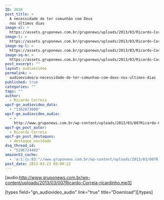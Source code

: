```yaml
---
ID: 3038
post_title: >
  A necessidade de ter comunhão com Deus
  nos últimos dias
image-xl: >
  https://assets.gruponews.com.br/gruponews/uploads/2013/03/Ricardo-Correia.jpg
image-l: >
  https://assets.gruponews.com.br/gruponews/uploads/2013/03/Ricardo-Correia-1280x483.jpg
image-sq-l: >
  https://assets.gruponews.com.br/gruponews/uploads/2013/03/Ricardo-Correia-1280x483.jpg
image-sq-m: >
  https://assets.gruponews.com.br/gruponews/uploads/2013/03/Ricardo-Correia-720x483.jpg
post_excerpt: ""
layout: audioevideo
permalink: >
  audioevideo/a-necessidade-de-ter-comunhao-com-deus-nos-ultimos-dias
published: true
categories: ""
tags: ""
author:
  - Ricardo Correia
wpcf-gn_audiovideo_data:
  - "1362873600"
wpcf-gn_audiovideo_audio:
  - >
    http://www.gruponews.com.br/wp-content/uploads/2013/03/007Ricardo-Correia-ricardinho.mp3
wpcf-gn_post_autor:
  - Ricardo Correia
wpcf-gn_post_destaques:
  - destaque_novidade
dsq_thread_id:
  - "5196724492"
amazonS3_cache:
  - 'a:1:{s:83:"//www.gruponews.com.br/wp-content/uploads/2013/03/007Ricardo-Correia-ricardinho.mp3";i:3016;}'
post_date: 2013-03-23 09:00:22
---
```

[audio:http://www.gruponews.com.br/wp-content/uploads/2013/03/007Ricardo-Correia-ricardinho.mp3]

[types field="gn_audiovideo_audio" link="true" title="Download"][/types]